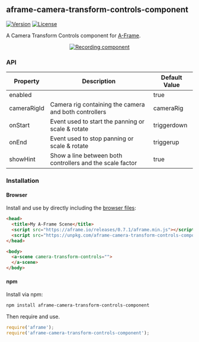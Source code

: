 ## aframe-camera-transform-controls-component

[![Version](http://img.shields.io/npm/v/aframe-camera-transform-controls-component.svg?style=flat-square)](https://npmjs.org/package/aframe-camera-transform-controls-component)
[![License](http://img.shields.io/npm/l/aframe-camera-transform-controls-component.svg?style=flat-square)](https://npmjs.org/package/aframe-camera-transform-controls-component)

A Camera Transform Controls component for [A-Frame](https://aframe.io).

<p align="center">
<a href="https://fernandojsg.github.io/aframe-camera-transform-controls-component/"><img src="readme.gif" alt="Recording component"></a>
</p>

### API

| Property | Description | Default Value |
| -------- | ----------- | ------------- |
| enabled         |             | true              |
| cameraRigId         | Camera rig containing the camera and both controllers            | cameraRig               |
| onStart         | Event used to start the panning or scale & rotate              | triggerdown              |
| onEnd         | Event used to stop panning or scale & rotate            | triggerup |
| showHint         | Show a line between both controllers and the scale factor    | true              |


### Installation

#### Browser

Install and use by directly including the [browser files](dist):

```html
<head>
  <title>My A-Frame Scene</title>
  <script src="https://aframe.io/releases/0.7.1/aframe.min.js"></script>
  <script src="https://unpkg.com/aframe-camera-transform-controls-component/dist/aframe-camera-transform-controls-component.min.js"></script>
</head>

<body>
  <a-scene camera-transform-controls="">
  </a-scene>
</body>
```

#### npm

Install via npm:

```bash
npm install aframe-camera-transform-controls-component
```

Then require and use.

```js
require('aframe');
require('aframe-camera-transform-controls-component');
```
